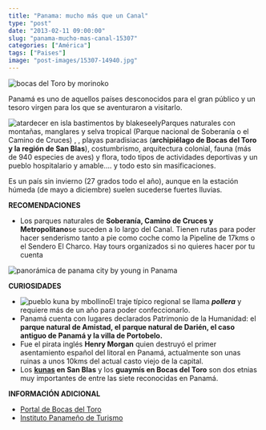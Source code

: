 ```yaml
---
title: "Panama: mucho más que un Canal"
type: "post"
date: "2013-02-11 09:00:00"
slug: "panama-mucho-mas-canal-15307"
categories: ["América"]
tags: ["Paises"]
image: "post-images/15307-14940.jpg"
---
```


 ![bocas del Toro by morinoko](post-images/15307-14940.jpg "bocas del Toro by morinoko")

 Panamá es uno de aquellos países desconocidos para el gran público y un tesoro virgen para los que se aventuraron a visitarlo.

 ![atardecer en isla bastimentos by blakeseely](post-images/15307-14942.jpg "atardecer en isla bastimentos by blakeseely")Parques naturales con montañas, manglares y selva tropical (Parque nacional de Soberanía o el Camino de Cruces) , , playas paradisiacas (**archipiélago de Bocas del Toro y la región de San Blas**), costumbrismo, arquitectura colonial, fauna (más de 940 especies de aves) y flora, todo tipos de actividades deportivas y un pueblo hospitalario y amable.... y todo esto sin masificaciones.

 Es un país sin invierno (27 grados todo el año), aunque en la <a title="de mayo a diciembre">estación húmeda</a> (de mayo a diciembre) suelen sucederse fuertes lluvias.

 **RECOMENDACIONES**

- Los parques naturales de **Soberanía, Camino de Cruces y Metropolitano**se suceden a lo largo del Canal. Tienen rutas para poder hacer senderismo tanto a pie como coche como la Pipeline de 17kms o el Sendero El Charco. Hay tours organizados si no quieres hacer por tu cuenta

 ![panorámica de panama city by young in Panama](post-images/15307-14943.jpg "panor?mica de panama city by young in Panama")

 **CURIOSIDADES**

- ![pueblo kuna by mbollino](post-images/15307-14945.jpg "pueblo kuna by mbollino")El traje típico regional se llama ***pollera*** y requiere más de un año para poder confeccionarlo.
- Panamá cuenta con lugares declarados Patrimonio de la Humanidad: el **parque natural de Amistad, el parque natural de Darién, el caso antiguo de Panamá y la villa de Portobelo.**
- Fue el pirata inglés **Henry Morgan** quien destruyó el primer asentamiento español del litoral en Panamá, actualmente son unas ruinas a unos 10kms del actual casto viejo de la capital.
- Los **[kunas](http://es.wikipedia.org/wiki/Kuna_(etnia)) en San Blas** y los **guaymís en Bocas del Toro** son dos etnias muy importantes de entre las siete reconocidas en Panamá.

 **INFORMACIÓN ADICIONAL**

- [Portal de Bocas del Toro](http://www.bocas.com/spanish/indexesp.htm)
- [Instituto Panameño de Turismo](http://www.ipat.gob.pa/ipat/index.php)